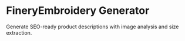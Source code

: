 # FineryEmbroidery Generator

Generate SEO-ready product descriptions with image analysis and size extraction.